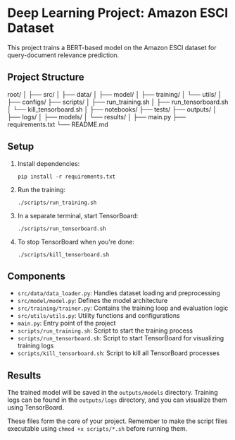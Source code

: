 # Deep Learning Project: Amazon ESCI Dataset

This project trains a BERT-based model on the Amazon ESCI dataset for query-document relevance prediction.

## Project Structure
root/
│
├── src/
│ ├── data/
│ ├── model/
│ ├── training/
│ └── utils/
│
├── configs/
├── scripts/
│ ├── run_training.sh
│ ├── run_tensorboard.sh
│ └── kill_tensorboard.sh
│
├── notebooks/
├── tests/
├── outputs/
│ ├── logs/
│ ├── models/
│ └── results/
│
├── main.py
├── requirements.txt
└── README.md


## Setup

1. Install dependencies:
   ```
   pip install -r requirements.txt
   ```

2. Run the training:
   ```
   ./scripts/run_training.sh
   ```

3. In a separate terminal, start TensorBoard:
   ```
   ./scripts/run_tensorboard.sh
   ```

4. To stop TensorBoard when you're done:
   ```
   ./scripts/kill_tensorboard.sh
   ```

## Components

- `src/data/data_loader.py`: Handles dataset loading and preprocessing
- `src/model/model.py`: Defines the model architecture
- `src/training/trainer.py`: Contains the training loop and evaluation logic
- `src/utils/utils.py`: Utility functions and configurations
- `main.py`: Entry point of the project
- `scripts/run_training.sh`: Script to start the training process
- `scripts/run_tensorboard.sh`: Script to start TensorBoard for visualizing training logs
- `scripts/kill_tensorboard.sh`: Script to kill all TensorBoard processes

## Results

The trained model will be saved in the `outputs/models` directory. Training logs can be found in the `outputs/logs` directory, and you can visualize them using TensorBoard.

These files form the core of your project. Remember to make the script files executable using `chmod +x scripts/*.sh` before running them.
